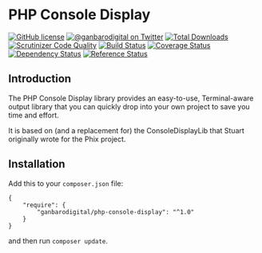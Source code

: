 # PHP Console Display

[![GitHub license](https://img.shields.io/badge/license-New%20BSD-blue.svg)](https://raw.githubusercontent.com/ganbarodigital/php-console-display/develop/LICENSE.md)
[![@ganbarodigital on Twitter](http://img.shields.io/badge/twitter-%40ganbarodigital-blue.svg?style=flat)](https://twitter.com/ganbarodigital)
[![Total Downloads](https://img.shields.io/packagist/dt/ganbarodigital/php-console-display.svg?style=flat)](https://packagist.org/packages/ganbarodigital/php-console-display)
[![Scrutinizer Code Quality](https://scrutinizer-ci.com/g/ganbarodigital/php-console-display/badges/quality-score.png?b=master)](https://scrutinizer-ci.com/g/ganbarodigital/php-console-display/?branch=master)
[![Build Status](https://scrutinizer-ci.com/g/ganbarodigital/php-console-display/badges/build.png?b=master)](https://scrutinizer-ci.com/g/ganbarodigital/php-console-display/build-status/master)
[![Coverage Status](https://coveralls.io/repos/ganbarodigital/php-console-display/badge.svg)](https://coveralls.io/r/ganbarodigital/php-console-display)
[![Dependency Status](https://www.versioneye.com/php/ganbarodigital:php-console-display/dev-master/badge.svg)](https://www.versioneye.com/php/ganbarodigital:php-console-display/dev-master)
[![Reference Status](https://www.versioneye.com/php/ganbarodigital:php-console-display/reference_badge.svg?style=flat)](https://www.versioneye.com/php/ganbarodigital:php-console-display/references)

## Introduction

The PHP Console Display library provides an easy-to-use, Terminal-aware output library that you can quickly drop into your own project to save you time and effort.

It is based on (and a replacement for) the ConsoleDisplayLib that Stuart originally wrote for the Phix project.

## Installation

Add this to your `composer.json` file:

	{
		"require": {
			"ganbarodigital/php-console-display": "^1.0"
		}
	}

and then run `composer update`.
